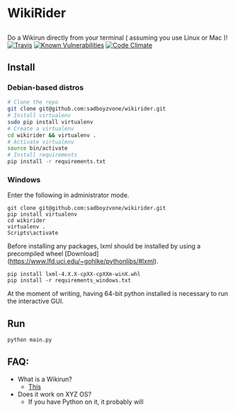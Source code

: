 # WikiRider
##
Do a Wikirun directly from your terminal ( assuming you use Linux or Mac )!<br />
[![Travis](https://img.shields.io/travis/sadboyzvone/wikirider.svg)](https://github.com/sadboyzvone/8080py)
[![Known Vulnerabilities](https://snyk.io/test/github/sadboyzvone/wikirider/badge.svg)](https://snyk.io/test/github/sadboyzvone/wikirider)
[![Code Climate](https://img.shields.io/codeclimate/coverage/github/sadboyzvone/wikirider.svg)](https://github.com/sadboyzvone/8080py)

## Install

### Debian-based distros
```bash
# Clone the repo
git clone git@github.com:sadboyzvone/wikirider.git
# Install virtualenv
sudo pip install virtualenv
# Create a virtualenv
cd wikirider && virtualenv .
# Activate virtualenv
source bin/activate
# Install requirements
pip install -r requirements.txt
```

### Windows
Enter the following in administrator mode.
```
git clone git@github.com:sadboyzvone/wikirider.git
pip install virtualenv
cd wikirider
virtualenv .
Scripts\activate
```
Before installing any packages, lxml should be installed by using a precompiled
wheel [Download] (https://www.lfd.uci.edu/~gohlke/pythonlibs/#lxml).
```
pip install lxml-4.X.X-cpXX-cpXXm-winX.whl
pip install -r requirements_windows.txt
```
At the moment of writing, having 64-bit python installed is necessary to
run the interactive GUI.

## Run
```bash
python main.py
```

## FAQ:
* What is a Wikirun?
	* [This](http://www.urbandictionary.com/define.php?term=Wikirun)
* Does it work on XYZ OS?
	* If you have Python on it, it probably will
